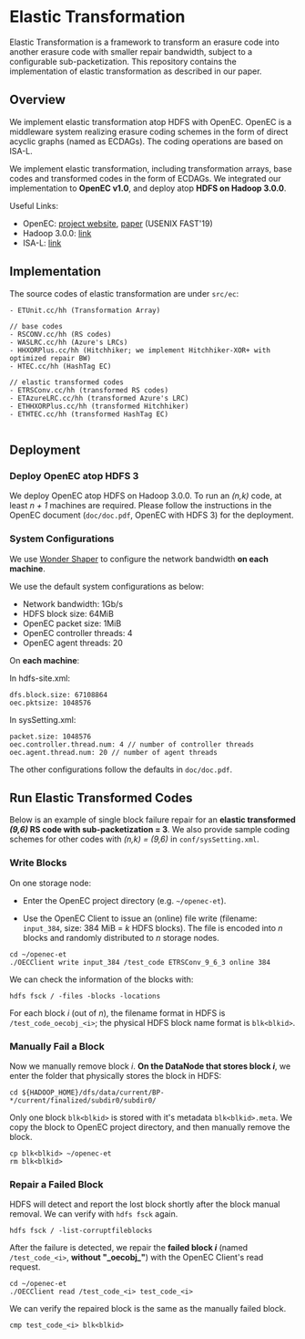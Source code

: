 # Elastic Transformation

Elastic Transformation is a framework to transform an erasure code into another erasure code with smaller repair bandwidth, subject to a configurable sub-packetization. This repository contains the implementation of elastic transformation as described in our paper.

## Overview

We implement elastic transformation atop HDFS with OpenEC. OpenEC is a middleware system realizing erasure coding schemes in the form of direct acyclic graphs (named as ECDAGs). The coding operations are based on ISA-L.

We implement elastic transformation, including transformation arrays, base codes and transformed codes in the form of ECDAGs. We integrated our implementation to **OpenEC v1.0**, and deploy atop **HDFS on Hadoop 3.0.0**.

Useful Links:
- OpenEC: [project website](http://adslab.cse.cuhk.edu.hk/software/openec/), [paper](https://www.usenix.org/conference/fast19/presentation/li) (USENIX FAST'19)
- Hadoop 3.0.0: [link](https://hadoop.apache.org/docs/r3.0.0/)
- ISA-L: [link](https://github.com/intel/isa-l)


## Implementation

The source codes of elastic transformation are under ```src/ec```:
```
- ETUnit.cc/hh (Transformation Array)

// base codes
- RSCONV.cc/hh (RS codes)
- WASLRC.cc/hh (Azure's LRCs)
- HHXORPlus.cc/hh (Hitchhiker; we implement Hitchhiker-XOR+ with optimized repair BW)
- HTEC.cc/hh (HashTag EC)

// elastic transformed codes
- ETRSConv.cc/hh (transformed RS codes)
- ETAzureLRC.cc/hh (transformed Azure's LRC)
- ETHHXORPlus.cc/hh (transformed Hitchhiker)
- ETHTEC.cc/hh (transformed HashTag EC)


```

## Deployment

### Deploy OpenEC atop HDFS 3

We deploy OpenEC atop HDFS on Hadoop 3.0.0. To run an *(n,k)* code, at least *n + 1* machines are required.
Please follow the instructions in the OpenEC document (```doc/doc.pdf```, OpenEC with HDFS 3) for the deployment.

### System Configurations

We use [Wonder Shaper](https://github.com/magnific0/wondershaper) to configure the network bandwidth **on each machine**.

We use the default system configurations as below:
- Network bandwidth: 1Gb/s
- HDFS block size: 64MiB
- OpenEC packet size: 1MiB
- OpenEC controller threads: 4
- OpenEC agent threads: 20

On **each machine**:

In hdfs-site.xml:
```
dfs.block.size: 67108864
oec.pktsize: 1048576
```

In sysSetting.xml:
```
packet.size: 1048576
oec.controller.thread.num: 4 // number of controller threads
oec.agent.thread.num: 20 // number of agent threads
```

The other configurations follow the defaults in ```doc/doc.pdf```.

## Run Elastic Transformed Codes

Below is an example of single block failure repair for an **elastic transformed *(9,6)* RS code with sub-packetization = 3**. We also provide sample coding schemes for other codes with *(n,k) = (9,6)* in ```conf/sysSetting.xml```.

### Write Blocks

On one storage node:

- Enter the OpenEC project directory (e.g. ```~/openec-et```).

- Use the OpenEC Client to issue an (online) file write (filename: ```input_384```, size: 384 MiB = *k* HDFS blocks). The file is encoded into *n* blocks and randomly distributed to *n* storage nodes.

```
cd ~/openec-et
./OECClient write input_384 /test_code ETRSConv_9_6_3 online 384
```

We can check the information of the blocks with:

```
hdfs fsck / -files -blocks -locations
```

For each block *i* (out of *n*), the filename format in HDFS is ```/test_code_oecobj_<i>```; the physical HDFS block name format is ```blk<blkid>```.

### Manually Fail a Block

Now we manually remove block *i*. **On the DataNode that stores block *i***, we enter the folder that physically stores the block in HDFS:

```
cd ${HADOOP_HOME}/dfs/data/current/BP-*/current/finalized/subdir0/subdir0/
```

Only one block ```blk<blkid>``` is stored with it's metadata ```blk<blkid>.meta```. We copy the block to OpenEC project directory, and then manually remove the block.

```
cp blk<blkid> ~/openec-et
rm blk<blkid>
```

### Repair a Failed Block

HDFS will detect and report the lost block shortly after the block manual removal. We can verify with ```hdfs fsck``` again.

```
hdfs fsck / -list-corruptfileblocks
```

After the failure is detected, we repair the **failed block *i*** (named ```/test_code_<i>```, **without "\_oecobj\_"**) with the OpenEC Client's read request.

```
cd ~/openec-et
./OECClient read /test_code_<i> test_code_<i>
```

We can verify the repaired block is the same as the manually failed block.

```
cmp test_code_<i> blk<blkid>
```